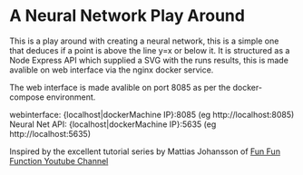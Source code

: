 # A Neural Network Play Around

This is a play around with creating a neural network, this is a simple one that deduces if a point is above the line y=x or below it.
It is structured as a Node Express API which supplied a SVG with the runs results, this is made avalible on web interface via the nginx docker service.


The web interface is made avalible on port 8085 as per the docker-compose environment.

webinterface: {localhost|dockerMachine IP}:8085 (eg http://localhost:8085)
Neural Net API: {localhost|dockerMachine IP}:5635 (eg http://localhost:5635)


Inspired by the excellent tutorial series by Mattias Johansson of [Fun Fun Function Youtube Channel](https://youtu.be/o98qlvrcqiU)
